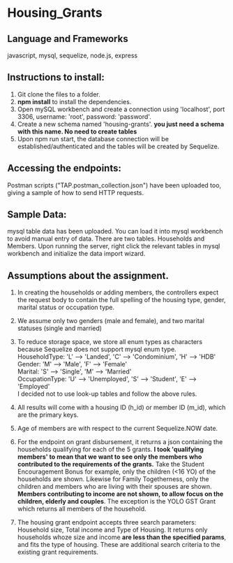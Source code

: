 # Housing_Grants

## Language and Frameworks
javascript, mysql, sequelize, node.js, express

## Instructions to install:
1. Git clone the files to a folder.
2. **npm install** to install the dependencies.
3. Open mySQL workbench and create a connection using 'localhost', port 3306, username: 'root', password: 'password'.
4. Create a new schema named 'housing-grants'. **you just need a schema with this name. No need to create tables**
5. Upon npm run start, the database connection will be established/authenticated and the tables will be created by Sequelize.

## Accessing the endpoints:
Postman scripts ("TAP.postman_collection.json") have been uploaded too, giving a sample of how to send HTTP requests. 


## Sample Data:
mysql table data has been uploaded. You can load it into mysql workbench to avoid manual entry of data.
There are two tables. Households and Members.
Upon running the server, right click the relevant tables in mysql workbench and initialize the data import wizard. 

## Assumptions about the assignment.

1. In creating the households or adding members, the controllers expect the request body to contain the full spelling of the housing type, gender, marital status or occupation type. 

2. We assume only two genders (male and female), and two marital statuses (single and married)
3. To reduce storage space, we store all enum types as characters because Sequelize does not support mysql enum type. 
    <br/> HouseholdType:  'L' --> 'Landed',     'C' --> 'Condominium', 'H' --> 'HDB'
    <br/>  Gender:         'M' --> 'Male',       'F' --> 'Female'
    <br/>  Marital:        'S' --> 'Single',     'M' --> 'Married'
    <br/>  OccupationType: 'U' --> 'Unemployed', 'S' --> 'Student', 'E' --> 'Employed'
    <br/>  I decided not to use look-up tables and follow the above rules.
    
4. All results will come with a housing ID (h_id) or member ID (m_id), which are the primary keys.
5. Age of members are with respect to the current Sequelize.NOW date.
6. For the endpoint on grant disbursement, it returns a json containing the households qualifying for each of the 5 grants.
   **I took 'qualifying members' to mean that we want to see only the members who contributed to the requirements of the grants.** Take the Student Encouragement Bonus for example, only the children (<16 YO) of the households are shown. Likewise for Family Togetherness, only the children and members who are living with their spouses are shown. **Members contributing to income are not shown, to allow focus on the children, elderly and couples**. The exception is the YOLO GST Grant which returns all members of the household. 
7. The housing grant endpoint accepts three search parameters: Household size, Total income and Type of Housing.
   It returns only households whoze size and income **are less than the specified params**, and fits the type of housing. 
   These are additional search criteria to the existing grant requirements.
    
